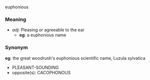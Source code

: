 euphonious
### Meaning
+ _adj_: Pleasing or agreeable to the ear
	+ __eg__: a euphonious name

### Synonym

__eg__: the great woodrush's euphonious scientific name, Luzula sylvatica

+ PLEASANT-SOUNDING
+ opposite(s): CACOPHONOUS


